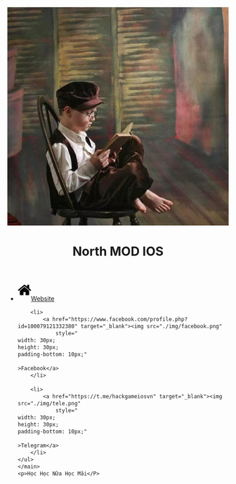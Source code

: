 <!DOCTYPE html>
<html>
<head>
	<meta charset="utf-8">
	<meta name="viewport" content="width=device-width, initial-scale=1">
	<title>Giới Thiệu</title>
	<link rel="stylesheet" type="text/css" href="style.css">
</head>
<body>
	<main>
		<header>
		<img src="./img/logo.jpg">
		<h1>North MOD IOS</h1>
	</header>
	<ul>
		<li>
			<a href="#" target="_blank"> <img src="./img/home.png" style="
    width: 30px;
    height: 30px;
    padding-bottom: 10px;"
    >Website</a>
		</li>
        
		<li>
			<a href="https://www.facebook.com/profile.php?id=100079121332380" target="_blank"><img src="./img/facebook.png"
				style="
    width: 30px;
    height: 30px;
    padding-bottom: 10px;"

    >Facebook</a>
		</li>

		<li>
			<a href="https://t.me/hackgameiosvn" target="_blank"><img src="./img/tele.png"
				style="
    width: 30px;
    height: 30px;
    padding-bottom: 10px;"

    >Telegram</a>
		</li>
	</ul>
	</main>
	<p>Học Học Nữa Học Mãi</P>
		
	
</body>
</html>

